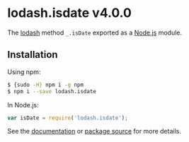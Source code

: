 # lodash.isdate v4.0.0

The [lodash](https://lodash.com/) method `_.isDate` exported as a [Node.js](https://nodejs.org/) module.

## Installation

Using npm:
```bash
$ {sudo -H} npm i -g npm
$ npm i --save lodash.isdate
```

In Node.js:
```js
var isDate = require('lodash.isdate');
```

See the [documentation](https://lodash.com/docs#isDate) or [package source](https://github.com/lodash/lodash/blob/4.0.0-npm-packages/lodash.isdate) for more details.
